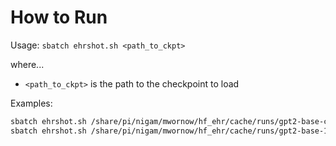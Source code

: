 # How to Run

Usage: `sbatch ehrshot.sh <path_to_ckpt>`

where...
- `<path_to_ckpt>` is the path to the checkpoint to load

Examples:

```sh
sbatch ehrshot.sh /share/pi/nigam/mwornow/hf_ehr/cache/runs/gpt2-base-clmbr/ckpts/epoch=1-step=150000-recent.ckpt
sbatch ehrshot.sh /share/pi/nigam/mwornow/hf_ehr/cache/runs/gpt2-base-1024--clmbr-h100/ckpts/epoch=0-step=120000-persist.ckpt
```